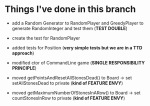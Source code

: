 # Things I've done in this branch

- add a Random Generator to RandomPlayer and GreedyPlayer to generate RandomInteger and test them (**TEST DOUBLE**)

- create the test for RandomPlayer

- added tests for Position (**very simple tests but we are in a TTD approach**)

- modified ctor of CommandLine game (**SINGLE RESPONSIBILITY PRINCIPLE**)

- moved getPointsAndResetAllStonesDead() to Board -> set setAllStonesDead to private (**kind of FEATURE ENVY**)

- moved getMaximumNumberOfStonesInARow() to Board -> set countStonesInRow to private (**kind of FEATURE ENVY**)


